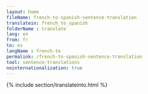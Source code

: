 ```yaml
---
layout: home
fileName: french-to-spanish-sentence-translation
translatein: french_to_spanish
folderName : translate
lang: en
from: fr
to: es
langName : french-to
permalink: /french-to-spanish-sentence-translation
tool: sentence-translations
nointernationalization: true
---
```

{% include section/translateinto.html %}
